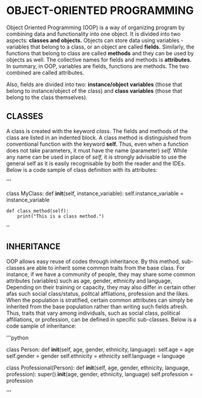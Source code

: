 # OBJECT-ORIENTED PROGRAMMING

Object Oriented Programming (OOP) is a way of organizing program by combining data and functionality into one object. It is divided into two aspects: **classes and objects.** Objects can store data using variables - variables that belong to a class, or an object are called **fields.** Similarly, the functions that belong to class are called **methods** and they can be used by objects as well. The collective names for fields and methods is **attributes.** In summary, in OOP, variables are fields, functions are methods. The two combined are called attributes.

Also, fields are divided into two: **instance/object variables** (those that belong to instance/object of the class) and **class variables** (those that belong to the class themselves).

## CLASSES
A class is created with the keyword *class.* The fields and methods of the class are listed in an indented block. A class method is distinguished from conventional function with the keyword **self.** Thus, even when a function does not take parameters, it must have the name (parameter) _self._ While any name can be used in place of _self,_ it is strongly advisable to use the general self as it is easily recognisable by both the reader and the IDEs. Below is a code sample of class definition with its attributes:

'''

class MyClass:
    def __init__(self, instance_variable):
        self.instance_variable = instance_variable

    def class_method(self):
        print("This is a class method.")
        
''

## INHERITANCE
OOP allows easy reuse of codes through inheritance. By this method, sub-classes are able to inherit some common traits from the base class. For instance, if we have a community of people, they may share some common attributes (variables) such as age, gender, ethnicity and language, Depending on their training or capacity, they may also differ in certain other afas such social class/status, politcal affliations, profession and the likes. When the population is stratified, certain common attributes can simply be inherited from the base population rather than writing such fields afresh. Thus, traits that vary among individuals, such as social class, political affiliations, or profession, can be defined in specific sub-classes. Below is a code sample of inheritance:

'''python

class Person:
    def __init__(self, age, gender, ethnicity, language):
        self.age = age
        self.gender = gender
        self.ethnicity = ethnicity
        self.language = language

class Professional(Person):
    def __init__(self, age, gender, ethnicity, language, profession):
        super().__init__(age, gender, ethnicity, language)
        self.profession = profession
        
'''
